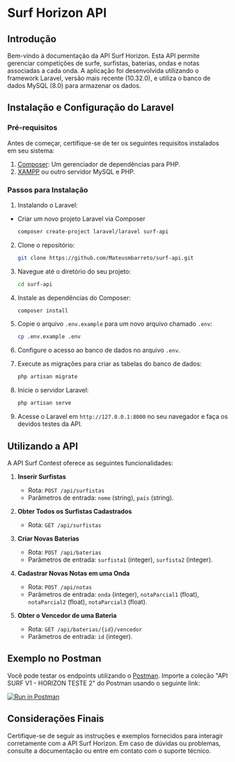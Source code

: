 # Surf Horizon API

## Introdução

Bem-vindo à documentação da API Surf Horizon. Esta API permite gerenciar competições de surfe, surfistas, baterias, ondas e notas associadas a cada onda. A aplicação foi desenvolvida utilizando o framework Laravel, versão mais recente (10.32.0), e utiliza o banco de dados MySQL (8.0) para armazenar os dados.

## Instalação e Configuração do Laravel

### Pré-requisitos

Antes de começar, certifique-se de ter os seguintes requisitos instalados em seu sistema:

1. [Composer](https://getcomposer.org/): Um gerenciador de dependências para PHP.
2. [XAMPP](https://www.apachefriends.org/index.html) ou outro servidor MySQL e PHP.

### Passos para Instalação

1. Instalando o Laravel:
- Criar um novo projeto Laravel via Composer
    ```bash
    composer create-project laravel/laravel surf-api
    ```
    
2. Clone o repositório:

    ```bash
    git clone https://github.com/Mateusmbarreto/surf-api.git
    ```

3. Navegue até o diretório do seu projeto:

    ```bash
    cd surf-api
    ```

4. Instale as dependências do Composer:

    ```bash
    composer install
    ```

5. Copie o arquivo `.env.example` para um novo arquivo chamado `.env`:

    ```bash
    cp .env.example .env
    ```

6. Configure o acesso ao banco de dados no arquivo `.env`.

7. Execute as migrações para criar as tabelas do banco de dados:

    ```bash
    php artisan migrate
    ```

8. Inicie o servidor Laravel:

    ```bash
    php artisan serve
    ```

9. Acesse o Laravel em `http://127.0.0.1:8000` no seu navegador e faça os devidos testes da API.

## Utilizando a API

A API Surf Contest oferece as seguintes funcionalidades:

1. **Inserir Surfistas**
   - Rota: `POST /api/surfistas`
   - Parâmetros de entrada: `nome` (string), `país` (string).

2. **Obter Todos os Surfistas Cadastrados**
   - Rota: `GET /api/surfistas`

3. **Criar Novas Baterias**
   - Rota: `POST /api/baterias`
   - Parâmetros de entrada: `surfista1` (integer), `surfista2` (integer).

4. **Cadastrar Novas Notas em uma Onda**
   - Rota: `POST /api/notas`
   - Parâmetros de entrada: `onda` (integer), `notaParcial1` (float), `notaParcial2` (float), `notaParcial3` (float).

5. **Obter o Vencedor de uma Bateria**
   - Rota: `GET /api/baterias/{id}/vencedor`
   - Parâmetros de entrada: `id` (integer).

## Exemplo no Postman

Você pode testar os endpoints utilizando o [Postman](https://www.postman.com/). Importe a coleção "API SURF V1 - HORIZON TESTE 2" do Postman usando o seguinte link:

[![Run in Postman](https://run.pstmn.io/button.svg)](https://app.getpostman.com/run-collection/30099208-910d3de9-2aa1-4a21-b9e3-d2c2049a76ec)

## Considerações Finais

Certifique-se de seguir as instruções e exemplos fornecidos para interagir corretamente com a API Surf Horizon. Em caso de dúvidas ou problemas, consulte a documentação ou entre em contato com o suporte técnico.
